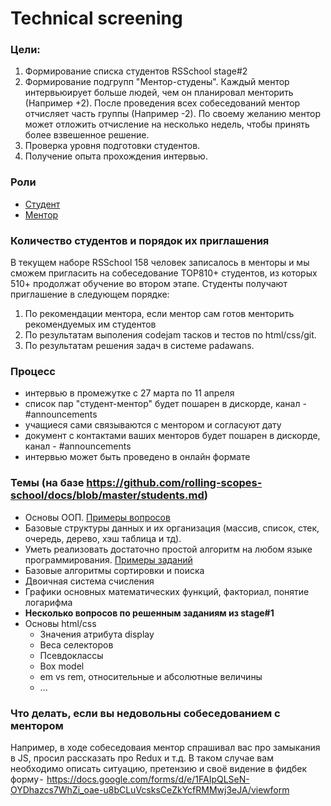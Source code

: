 # Technical screening 

### Цели:
1) Формирование списка студентов RSSchool stage#2
2) Формирование подгрупп "Ментор-студены". 
Каждый ментор интервьюирует больше людей, чем он планировал менторить (Например +2). 
После проведения всех собеседований ментор отчисляет часть группы (Например -2). По своему желанию ментор может отложить отчисление на несколько недель, чтобы принять более взвешенное решение.
3) Проверка уровня подготовки студентов. 
4) Получение опыта прохождения интервью. 

### Роли
- [Cтудент](https://github.com/rolling-scopes-school/docs/blob/master/students.md)
- [Ментор](https://github.com/rolling-scopes-school/docs/blob/master/mentors.md)

### Количество студентов и порядок их приглашения
В текущем наборе RSSchool 158 человек записалось в менторы и мы сможем пригласить на собеседование TOP810+ студентов, из которых 510+ продолжат обучение во втором этапе.
Студенты получают приглашение в следующем порядке:
 1. По рекомендации ментора, если ментор сам готов менторить рекомендуемых им студентов
 2. По результатам выполения codejam тасков и тестов по html/css/git.
 3. По результатам решения задач в системе padawans.

### Процесс
- интервью в промежутке с 27 марта по 11 апреля 
- список пар "студент-ментор" будет пошарен в дискорде, канал - #announcements
- учащиеся сами связываются с ментором и согласуют дату
- документ с контактами ваших менторов будет пошарен в дискорде, канал - #announcements
- интервью может быть проведено в онлайн формате 

### Темы (на базе https://github.com/rolling-scopes-school/docs/blob/master/students.md)
  - Основы ООП. [Примеры вопросов](https://habrahabr.ru/post/345658/)
  - Базовые структуры данных и их организация (массив, список, стек, очередь, дерево, хэш таблица и тд). 
  - Уметь реализовать достаточно простой алгоритм на любом языке программирования. [Примеры заданий](  
http://www.codewars.com/kata/search/java?q=&r%5B%5D=-7&tags=Algorithms&beta=false) 
  - Базовые алгоритмы сортировки и поиска
  - Двоичная система счисления 
  - Графики основных математических функций, факториал, понятие логарифма
  - **Несколько вопросов по решенным заданиям из stage#1**
  - Основы html/css
      - Значения атрибута display
      - Веса селекторов
      - Псевдоклассы
      - Box model 
      - em vs rem, относительные и абсолютные величины
      - ...

### Что делать, если вы недовольны собеседованием с ментором
Например, в ходе собеседоваия ментор спрашивал вас про замыкания в JS, просил рассказать про Redux и т.д.
В таком случае вам необходимо описать ситуацию, претензию и своё видение в фидбек форму -  https://docs.google.com/forms/d/e/1FAIpQLSeN-OYDhazcs7WhZi_oae-u8bCLuVcsksCeZkYcfRMMwj3eJA/viewform


